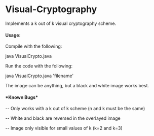 # Visual-Cryptography
<p>Implements a k out of k visual cryptography scheme.<p>

<h4>Usage:</h4>
<p>Compile with the following:</p>
<p>java VisualCrypto.java</p>
<p>Run the code with the following:</p>
<p>java VisualCrypto.java 'filename'</p>
<p>The image can be anything, but a black and white image works best.</p>

<h4>*Known Bugs*</h4>
<p>-- Only works with a k out of k scheme (n and k must be the same)</p>
<p>-- White and black are reversed in the overlayed image</p>
<p>-- Image only visible for small values of k (k=2 and k=3)</p>
